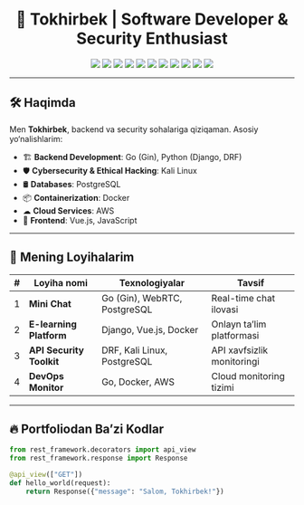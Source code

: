<h1 align="center">🚀 Tokhirbek | Software Developer & Security Enthusiast</h1>

<p align="center">
  <img src="https://img.shields.io/badge/Go-00ADD8?style=for-the-badge&logo=go&logoColor=white"/>
  <img src="https://img.shields.io/badge/Gin_Gonic-00ADD8?style=for-the-badge&logo=go&logoColor=white"/>
  <img src="https://img.shields.io/badge/PostgreSQL-316192?style=for-the-badge&logo=postgresql&logoColor=white"/>
  <img src="https://img.shields.io/badge/Docker-2496ED?style=for-the-badge&logo=docker&logoColor=white"/>
  <img src="https://img.shields.io/badge/JavaScript-F7DF1E?style=for-the-badge&logo=javascript&logoColor=black"/>
  <img src="https://img.shields.io/badge/Vue.js-4FC08D?style=for-the-badge&logo=vue.js&logoColor=white"/>
  <img src="https://img.shields.io/badge/Kali_Linux-557C94?style=for-the-badge&logo=kalilinux&logoColor=white"/>
  <img src="https://img.shields.io/badge/AWS-232F3E?style=for-the-badge&logo=amazonaws&logoColor=white"/>
  <img src="https://img.shields.io/badge/Python-3776AB?style=for-the-badge&logo=python&logoColor=white"/>
  <img src="https://img.shields.io/badge/Django-092E20?style=for-the-badge&logo=django&logoColor=white"/>
  <img src="https://img.shields.io/badge/DRF-red?style=for-the-badge&logo=django&logoColor=white"/>
</p>

---

## 🛠 Haqimda
Men **Tokhirbek**, backend va security sohalariga qiziqaman. Asosiy yo‘nalishlarim:
- 🏗 **Backend Development**: Go (Gin), Python (Django, DRF)
- 🛡 **Cybersecurity & Ethical Hacking**: Kali Linux
- 🛢 **Databases**: PostgreSQL
- 📦 **Containerization**: Docker
- ☁ **Cloud Services**: AWS
- 🎨 **Frontend**: Vue.js, JavaScript

---

## 🚀 Mening Loyihalarim
| # | Loyiha nomi | Texnologiyalar | Tavsif |
|---|------------|---------------|--------|
| 1 | **Mini Chat** | Go (Gin), WebRTC, PostgreSQL | Real-time chat ilovasi |
| 2 | **E-learning Platform** | Django, Vue.js, Docker | Onlayn ta’lim platformasi |
| 3 | **API Security Toolkit** | DRF, Kali Linux, PostgreSQL | API xavfsizlik monitoringi |
| 4 | **DevOps Monitor** | Go, Docker, AWS | Cloud monitoring tizimi |

---

## 🔥 Portfoliodan Ba’zi Kodlar
```python
from rest_framework.decorators import api_view
from rest_framework.response import Response

@api_view(["GET"])
def hello_world(request):
    return Response({"message": "Salom, Tokhirbek!"})

